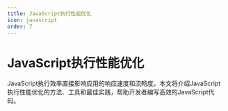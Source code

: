 ```yaml
---
title: JavaScript执行性能优化
icon: javascript
order: 7
---
```


# JavaScript执行性能优化

JavaScript执行效率直接影响应用的响应速度和流畅度。本文将介绍JavaScript执行性能优化的方法、工具和最佳实践，帮助开发者编写高效的JavaScript代码。
